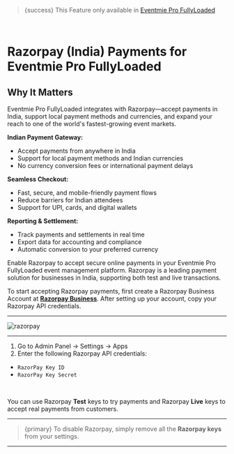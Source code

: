 <!--
Meta Description: Accept payments in India with Razorpay in Eventmie Pro FullyLoaded. Support local payment methods, Indian currencies, and expand your event reach to Indian audiences with seamless checkout.
Meta Keywords: Razorpay payments, Indian payment gateway, Eventmie Pro FullyLoaded, India event ticketing, local payments, Indian currencies, event management, ticketing, Classiebit
-->

>{success} This Feature only available in [Eventmie Pro FullyLoaded](https://classiebit.com/eventmie-pro-fullyloaded)

<br>

# Razorpay (India) Payments for Eventmie Pro FullyLoaded

## Why It Matters
Eventmie Pro FullyLoaded integrates with Razorpay—accept payments in India, support local payment methods and currencies, and expand your reach to one of the world's fastest-growing event markets.

**Indian Payment Gateway:**
- Accept payments from anywhere in India
- Support for local payment methods and Indian currencies
- No currency conversion fees or international payment delays

**Seamless Checkout:**
- Fast, secure, and mobile-friendly payment flows
- Reduce barriers for Indian attendees
- Support for UPI, cards, and digital wallets

**Reporting & Settlement:**
- Track payments and settlements in real time
- Export data for accounting and compliance
- Automatic conversion to your preferred currency

Enable Razorpay to accept secure online payments in your Eventmie Pro FullyLoaded event management platform. Razorpay is a leading payment solution for businesses in India, supporting both test and live transactions.

To start accepting Razorpay payments, first create a Razorpay Business Account at **[Razorpay Business](https://razorpay.com)**. After setting up your account, copy your Razorpay API credentials.

---

![razorpay](/images/fullyloaded/razorpay.webp "razorpay")

---

1. Go to Admin Panel -> Settings -> Apps
2. Enter the following Razorpay API credentials:
- `RazorPay Key ID`
- `RazorPay Key Secret`

<br>

You can use Razorpay **Test** keys to try payments and Razorpay **Live** keys to accept real payments from customers.

---

>{primary} To disable Razorpay, simply remove all the **Razorpay keys** from your settings.

--- 